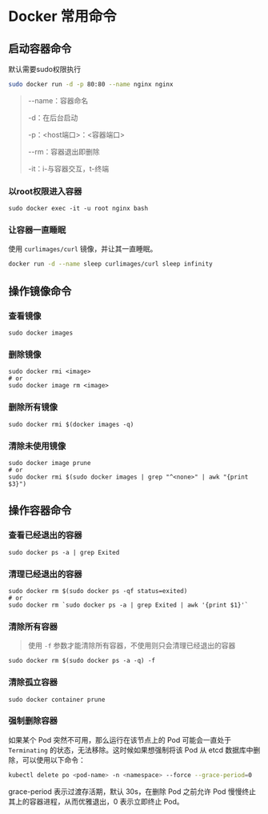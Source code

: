 # Docker 常用命令

## 启动容器命令

默认需要sudo权限执行

```sh
sudo docker run -d -p 80:80 --name nginx nginx
```

> --name：容器命名
>
> -d：在后台启动
>
> -p：<host端口>：<容器端口>
>
> --rm：容器退出即删除
>
> -it：i-与容器交互，t-终端

### 以root权限进入容器

```shell
sudo docker exec -it -u root nginx bash
```

### 让容器一直睡眠

使用 `curlimages/curl` 镜像，并让其一直睡眠。

```bash
docker run -d --name sleep curlimages/curl sleep infinity
```

## 操作镜像命令

### 查看镜像

```shell
sudo docker images
```

### 删除镜像

```shell
sudo docker rmi <image>
# or
sudo docker image rm <image>
```

### 删除所有镜像

```shell
sudo docker rmi $(docker images -q)
```

### 清除未使用镜像

```shell
sudo docker image prune
# or
sudo docker rmi $(sudo docker images | grep "^<none>" | awk "{print $3}")
```

## 操作容器命令

### 查看已经退出的容器

```shell
sudo docker ps -a | grep Exited
```

### 清理已经退出的容器

```shell
sudo docker rm $(sudo docker ps -qf status=exited)
# or
sudo docker rm `sudo docker ps -a | grep Exited | awk '{print $1}'`
```

### 清除所有容器

> 使用 `-f` 参数才能清除所有容器，不使用则只会清理已经退出的容器

```shell
sudo docker rm $(sudo docker ps -a -q) -f
```

### 清除孤立容器

```shell
sudo docker container prune
```

### 强制删除容器

如果某个 Pod 突然不可用，那么运行在该节点上的 Pod 可能会一直处于 `Terminating` 的状态，无法移除。这时候如果想强制将该 Pod 从 etcd 数据库中删除，可以使用以下命令：

```bash
kubectl delete po <pod-name> -n <namespace> --force --grace-period=0
```

grace-period 表示过渡存活期，默认 30s，在删除 Pod 之前允许 Pod 慢慢终止其上的容器进程，从而优雅退出，0 表示立即终止 Pod。
